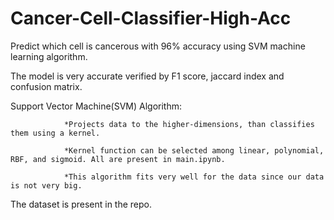 # Cancer-Cell-Classifier-High-Acc
Predict which cell is cancerous with 96% accuracy using SVM machine learning algorithm.

The model is very accurate verified by F1 score, jaccard index and confusion matrix.

Support Vector Machine(SVM) Algorithm:
                
                *Projects data to the higher-dimensions, than classifies them using a kernel.
                
                *Kernel function can be selected among linear, polynomial, RBF, and sigmoid. All are present in main.ipynb.
                
                *This algorithm fits very well for the data since our data is not very big.

The dataset is present in the repo.
